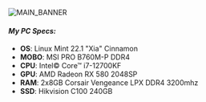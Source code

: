 ![MAIN_BANNER](https://github.com/user-attachments/assets/6d1d82c4-da6e-4b38-834c-0a59fdc00187)

#### *My PC Specs:*

- **OS**: Linux Mint 22.1 "Xia" Cinnamon
- **MOBO**: MSI PRO B760M-P DDR4
- **CPU**: Intel© Core™ i7-12700KF
- **GPU**: AMD Radeon RX 580 2048SP
- **RAM**: 2x8GB Corsair Vengeance LPX DDR4 3200mhz
- **SSD**: Hikvision C100 240GB
